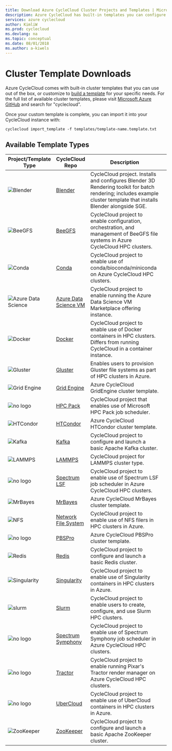 ```yaml
---
title: Download Azure CycleCloud Cluster Projects and Templates | Microsoft Docs
description: Azure CycleCloud has built-in templates you can configure and edit to make your own custom templates.
services: azure cyclecloud
author: KimliW
ms.prod: cyclecloud
ms.devlang: na
ms.topic: conceptual
ms.date: 08/01/2018
ms.author: a-kiwels
---
```


# Cluster Template Downloads

Azure CycleCloud comes with built-in cluster templates that you can use out of the box, or customize to [build a template](cluster-templates.md) for your specific needs. For the full list of available cluster templates, please visit [Microsoft Azure GitHub](https://github.com/Azure?utf8=%E2%9C%93&q=cyclecloud&type=&language=) and search for "cyclecloud".

Once your custom template is complete, you can import it into your CycleCloud instance with:

```azurecli-interactive
cyclecloud import_template -f templates/template-name.template.txt
```

## Available Template Types

| Project/Template Type                                    | CycleCloud Repo                                             | Description                                                                                                                                                          |     |
| -------------------------------------------------------- | ---------------------------------------------------------------------------- | -------------------------------------------------------------------------------------------------------------------------------------------------------------------- | --- |
| ![Blender](~/media/index/blender.png)                 | [Blender](https://github.com/Azure/cyclecloud-blender)                       | CycleCloud project. Installs and configures Blender 3D Rendering toolkit for batch rendering; includes example cluster template that installs Blender alongside SGE. |     |
| ![BeeGFS](~/media/index/beegfs.png)                   | [BeeGFS](https://github.com/Azure/cyclecloud-beegfs)                         | CycleCloud project to enable configuration, orchestration, and management of BeeGFS file systems in Azure CycleCloud HPC clusters.                                   |     |
| ![Conda](~/media/index/conda.png)                     | [Conda](https://github.com/Azure/cyclecloud-conda)                           | CycleCloud project to enable use of conda/bioconda/miniconda on Azure CycleCloud HPC clusters.                                                                       |     |
| ![Azure Data Science](~/media/index/data-science.png) | [Azure Data Science VM](https://github.com/Azure/cyclecloud-data-science-vm) | CycleCloud project to enable running the Azure Data Science VM Marketplace offering instance.                                                                        |     |
| ![Docker](~/media/index/docker.png)                   | [Docker](https://github.com/Azure/cyclecloud-docker)                         | CycleCloud project to enable use of Docker containers in HPC clusters. Differs from running CycleCloud in a container instance.                                      |     |
| ![Gluster](~/media/index/gluster.png)                 | [Gluster](https://github.com/Azure/cyclecloud-gluster)                       | Enables users to provision Gluster file systems as part of HPC clusters in Azure.                                                                                    |     |
| ![Grid Engine](~/media/index/grid-engine.png)         | [Grid Engine](https://github.com/Azure/cyclecloud-gridengine)                | Azure CycleCloud GridEngine cluster template.                                                                                                                        |     |
| ![no logo](~/media/index/default.png)                 | [HPC Pack](https://github.com/Azure/cyclecloud-hpcpack)                      | CycleCloud project that enables use of Microsoft HPC Pack job scheduler.                                                                                             |     |
| ![HTCondor](~/media/index/htcondor.png)               | [HTCondor](https://github.com/Azure/cyclecloud-htcondor)                     | Azure CycleCloud HTCondor cluster template.                                                                                                                          |     |
| ![Kafka](~/media/index/kafka.png)                     | [Kafka](https://github.com/Azure/cyclecloud-kafka)                           | CycleCloud project to configure and launch a basic Apache Kafka cluster.                                                                                             |     |
| ![LAMMPS](~/media/index/lammps.png)                   | [LAMMPS](https://github.com/Azure/cyclecloud-lammps)                         | CycleCloud project for LAMMPS cluster type.                                                                                                                          |     |
| ![no logo](~/media/index/default.png)                 | [Spectrum LSF](https://github.com/Azure/cyclecloud-lsf)                      | CycleCloud project to enable use of Spectrum LSF job scheduler in Azure CycleCloud HPC clusters.                                                                     |     |
| ![MrBayes](~/media/index/mr-bayes.png)                | [MrBayes](https://github.com/Azure/cyclecloud-mrbayes)                       | Azure CycleCloud MrBayes cluster template.                                                                                                                           |     |
| ![NFS](~/media/index/nfs.png)                                                      | [Network File System](https://github.com/Azure/cyclecloud-nfs)               | CycleCloud project to enable use of NFS filers in HPC clusters in Azure.                                                                                             |     |
| ![no logo](~/media/index/default.png)                                                      | [PBSPro](https://github.com/Azure/cyclecloud-pbspro)                         | Azure CycleCloud PBSPro cluster template.                                                                                                                            |     |
| ![Redis](~/media/index/default.png)                                                         | [Redis](https://github.com/Azure/cyclecloud-redis)                           | CycleCloud project to configure and launch a basic Redis cluster.                                                                                                    |     |
| ![Singularity](~/media/index/singularity.png)                                                      | [Singularity](https://github.com/Azure/cyclecloud-singularity)               | CycleCloud project to enable use of Singularity containers in HPC clusters in Azure.                                                                                 |     |
| ![slurm](~/media/index/slurm.png)                                                      | [Slurm](https://github.com/Azure/cyclecloud-slurm)                           | CycleCloud project to enable users to create, configure, and use Slurm HPC clusters.                                                                                 |     |
| ![no logo](~/media/index/default.png)                                                      | [Spectrum Symphony](https://github.com/Azure/cyclecloud-symphony)            | CycleCloud project to enable use of Spectrum Symphony job scheduler in Azure CycleCloud HPC clusters.                                                                |     |
| ![no logo](~/media/index/default.png)                                                      | [Tractor](https://github.com/Azure/cyclecloud-tractor)                       | CycleCloud project to enable running Pixar's Tractor render manager on Azure CycleCloud HPC clusters.                                                                |     |
| ![no logo](~/media/index/default.png)                                                      | [UberCloud](https://github.com/Azure/cyclecloud-ubercloud)                   | CycleCloud project to enable use of UberCloud containers in HPC clusters in Azure.                                                                                   |     |
| ![ZooKeeper](~/media/index/zookeeper.png)                                                      | [ZooKeeper](https://github.com/Azure/cyclecloud-zookeeper)                   | CycleCloud project to configure and launch a basic Apache ZooKeeper cluster.                                                                                         |     |

